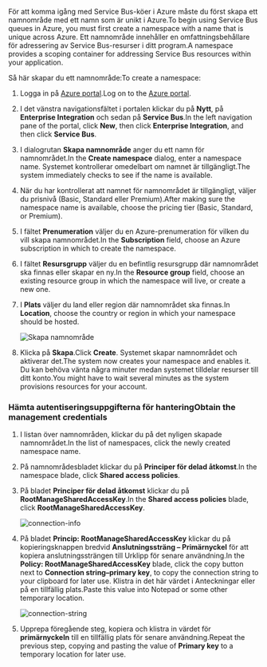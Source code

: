<span data-ttu-id="9c8d5-101">För att komma igång med Service Bus-köer i Azure måste du först skapa ett namnområde med ett namn som är unikt i Azure.</span><span class="sxs-lookup"><span data-stu-id="9c8d5-101">To begin using Service Bus queues in Azure, you must first create a namespace with a name that is unique across Azure.</span></span> <span data-ttu-id="9c8d5-102">Ett namnområde innehåller en omfattningsbehållare för adressering av Service Bus-resurser i ditt program.</span><span class="sxs-lookup"><span data-stu-id="9c8d5-102">A namespace provides a scoping container for addressing Service Bus resources within your application.</span></span>

<span data-ttu-id="9c8d5-103">Så här skapar du ett namnområde:</span><span class="sxs-lookup"><span data-stu-id="9c8d5-103">To create a namespace:</span></span>

1. <span data-ttu-id="9c8d5-104">Logga in på [Azure portal][Azure portal].</span><span class="sxs-lookup"><span data-stu-id="9c8d5-104">Log on to the [Azure portal][Azure portal].</span></span>
2. <span data-ttu-id="9c8d5-105">I det vänstra navigationsfältet i portalen klickar du på **Nytt**, på **Enterprise Integration** och sedan på **Service Bus**.</span><span class="sxs-lookup"><span data-stu-id="9c8d5-105">In the left navigation pane of the portal, click **New**, then click **Enterprise Integration**, and then click **Service Bus**.</span></span>
3. <span data-ttu-id="9c8d5-106">I dialogrutan **Skapa namnområde** anger du ett namn för namnområdet.</span><span class="sxs-lookup"><span data-stu-id="9c8d5-106">In the **Create namespace** dialog, enter a namespace name.</span></span> <span data-ttu-id="9c8d5-107">Systemet kontrollerar omedelbart om namnet är tillgängligt.</span><span class="sxs-lookup"><span data-stu-id="9c8d5-107">The system immediately checks to see if the name is available.</span></span>
4. <span data-ttu-id="9c8d5-108">När du har kontrollerat att namnet för namnområdet är tillgängligt, väljer du prisnivå (Basic, Standard eller Premium).</span><span class="sxs-lookup"><span data-stu-id="9c8d5-108">After making sure the namespace name is available, choose the pricing tier (Basic, Standard, or Premium).</span></span>
5. <span data-ttu-id="9c8d5-109">I fältet **Prenumeration** väljer du en Azure-prenumeration för vilken du vill skapa namnområdet.</span><span class="sxs-lookup"><span data-stu-id="9c8d5-109">In the **Subscription** field, choose an Azure subscription in which to create the namespace.</span></span>
6. <span data-ttu-id="9c8d5-110">I fältet **Resursgrupp** väljer du en befintlig resursgrupp där namnområdet ska finnas eller skapar en ny.</span><span class="sxs-lookup"><span data-stu-id="9c8d5-110">In the **Resource group** field, choose an existing resource group in which the namespace will live, or create a new one.</span></span>      
7. <span data-ttu-id="9c8d5-111">I **Plats** väljer du land eller region där namnområdet ska finnas.</span><span class="sxs-lookup"><span data-stu-id="9c8d5-111">In **Location**, choose the country or region in which your namespace should be hosted.</span></span>
   
    ![Skapa namnområde][create-namespace]
8. <span data-ttu-id="9c8d5-113">Klicka på **Skapa**.</span><span class="sxs-lookup"><span data-stu-id="9c8d5-113">Click **Create**.</span></span> <span data-ttu-id="9c8d5-114">Systemet skapar namnområdet och aktiverar det.</span><span class="sxs-lookup"><span data-stu-id="9c8d5-114">The system now creates your namespace and enables it.</span></span> <span data-ttu-id="9c8d5-115">Du kan behöva vänta några minuter medan systemet tilldelar resurser till ditt konto.</span><span class="sxs-lookup"><span data-stu-id="9c8d5-115">You might have to wait several minutes as the system provisions resources for your account.</span></span>

### <a name="obtain-the-management-credentials"></a><span data-ttu-id="9c8d5-116">Hämta autentiseringsuppgifterna för hantering</span><span class="sxs-lookup"><span data-stu-id="9c8d5-116">Obtain the management credentials</span></span>

1. <span data-ttu-id="9c8d5-117">I listan över namnområden, klickar du på det nyligen skapade namnområdet.</span><span class="sxs-lookup"><span data-stu-id="9c8d5-117">In the list of namespaces, click the newly created namespace name.</span></span>
2. <span data-ttu-id="9c8d5-118">På namnområdesbladet klickar du på **Principer för delad åtkomst**.</span><span class="sxs-lookup"><span data-stu-id="9c8d5-118">In the namespace blade, click **Shared access policies**.</span></span>
3. <span data-ttu-id="9c8d5-119">På bladet **Principer för delad åtkomst** klickar du på **RootManageSharedAccessKey**.</span><span class="sxs-lookup"><span data-stu-id="9c8d5-119">In the **Shared access policies** blade, click **RootManageSharedAccessKey**.</span></span>
   
    ![connection-info][connection-info]
4. <span data-ttu-id="9c8d5-121">På bladet **Princip: RootManageSharedAccessKey** klickar du på kopieringsknappen bredvid **Anslutningssträng – Primärnyckel** för att kopiera anslutningssträngen till Urklipp för senare användning.</span><span class="sxs-lookup"><span data-stu-id="9c8d5-121">In the **Policy: RootManageSharedAccessKey** blade, click the copy button next to **Connection string–primary key**, to copy the connection string to your clipboard for later use.</span></span> <span data-ttu-id="9c8d5-122">Klistra in det här värdet i Anteckningar eller på en tillfällig plats.</span><span class="sxs-lookup"><span data-stu-id="9c8d5-122">Paste this value into Notepad or some other temporary location.</span></span>
   
    ![connection-string][connection-string]

5. <span data-ttu-id="9c8d5-124">Upprepa föregående steg, kopiera och klistra in värdet för **primärnyckeln** till en tillfällig plats för senare användning.</span><span class="sxs-lookup"><span data-stu-id="9c8d5-124">Repeat the previous step, copying and pasting the value of **Primary key** to a temporary location for later use.</span></span>

<!--Image references-->

[create-namespace]: ./media/service-bus-create-namespace-portal/create-namespace.png
[connection-info]: ./media/service-bus-create-namespace-portal/connection-info.png
[connection-string]: ./media/service-bus-create-namespace-portal/connection-string.png
[Azure portal]: https://portal.azure.com
